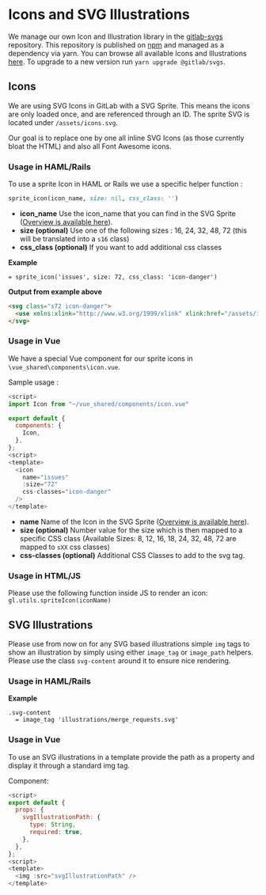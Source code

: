 # Icons and SVG Illustrations

We manage our own Icon and Illustration library in the [gitlab-svgs][gitlab-svgs] repository.
This repository is published on [npm][npm] and managed as a dependency via yarn.
You can browse all available Icons and Illustrations [here][svg-preview].
To upgrade to a new version run `yarn upgrade @gitlab/svgs`.

## Icons

We are using SVG Icons in GitLab with a SVG Sprite.
This means the icons are only loaded once, and are referenced through an ID.
The sprite SVG is located under `/assets/icons.svg`.

Our goal is to replace one by one all inline SVG Icons (as those currently bloat the HTML) and also all Font Awesome icons.

### Usage in HAML/Rails

To use a sprite Icon in HAML or Rails we use a specific helper function :

```ruby
sprite_icon(icon_name, size: nil, css_class: '')
```

- **icon_name** Use the icon_name that you can find in the SVG Sprite
  ([Overview is available here][svg-preview]).
- **size (optional)** Use one of the following sizes : 16, 24, 32, 48, 72 (this will be translated into a `s16` class)
- **css_class (optional)** If you want to add additional css classes

**Example**

```haml
= sprite_icon('issues', size: 72, css_class: 'icon-danger')
```

**Output from example above**

```html
<svg class="s72 icon-danger">
  <use xmlns:xlink="http://www.w3.org/1999/xlink" xlink:href="/assets/icons.svg#issues"></use>
</svg>
```

### Usage in Vue

We have a special Vue component for our sprite icons in `\vue_shared\components\icon.vue`.

Sample usage :

```javascript
<script>
import Icon from "~/vue_shared/components/icon.vue"

export default {
  components: {
    Icon,
  },
};
<script>
<template>
  <icon
    name="issues"
    :size="72"
    css-classes="icon-danger"
  />
</template>
```

- **name** Name of the Icon in the SVG Sprite  ([Overview is available here][svg-preview]).
- **size (optional)** Number value for the size which is then mapped to a specific CSS class
  (Available Sizes: 8, 12, 16, 18, 24, 32, 48, 72 are mapped to `sXX` css classes)
- **css-classes (optional)** Additional CSS Classes to add to the svg tag.

### Usage in HTML/JS

Please use the following function inside JS to render an icon:
`gl.utils.spriteIcon(iconName)`

## SVG Illustrations

Please use from now on for any SVG based illustrations simple `img` tags to show an illustration by simply using either `image_tag` or `image_path` helpers.
Please use the class `svg-content` around it to ensure nice rendering.

### Usage in HAML/Rails

**Example**

```haml
.svg-content
  = image_tag 'illustrations/merge_requests.svg'
```

### Usage in Vue

To use an SVG illustrations in a template provide the path as a property and display it through a standard img tag.

Component:

```js
<script>
export default {
  props: {
    svgIllustrationPath: {
      type: String,
      required: true,
    },
  },
};
<script>
<template>
  <img :src="svgIllustrationPath" />
</template>
```

[npm]: https://www.npmjs.com/package/@gitlab/svgs
[gitlab-svgs]: https://gitlab.com/gitlab-org/gitlab-svgs
[svg-preview]: https://gitlab-org.gitlab.io/gitlab-svgs
